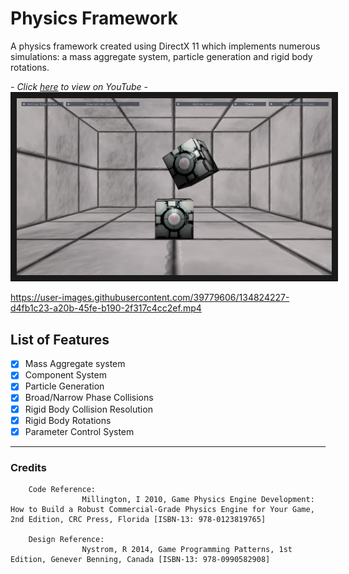 # Physics Framework

A physics framework created using DirectX 11 which implements numerous simulations: a mass aggregate system, particle generation and rigid body rotations.

*- Click <a href="https://www.youtube.com/watch?v=23r29toUFZo" target="_blank">here</a> to view on YouTube -*
<img src="physics-framework.png" alt="Physics Framework Thumbnail" border="10" />

https://user-images.githubusercontent.com/39779606/134824227-d4fb1c23-a20b-45fe-b190-2f317c4cc2ef.mp4

## List of Features

- [x] Mass Aggregate system
- [x] Component System
- [x] Particle Generation
- [x] Broad/Narrow Phase Collisions
- [x] Rigid Body Collision Resolution
- [x] Rigid Body Rotations
- [x] Parameter Control System

---

### Credits
        
        Code Reference:
                    Millington, I 2010, Game Physics Engine Development: How to Build a Robust Commercial-Grade Physics Engine for Your Game, 2nd Edition, CRC Press, Florida [ISBN-13: 978-0123819765]
		    
	    Design Reference:
                    Nystrom, R 2014, Game Programming Patterns, 1st Edition, Genever Benning, Canada [ISBN-13: 978-0990582908]
